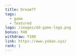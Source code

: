 ```yaml
---
title: Dream77
tags:
  - game
  - featured
logo: /images/dd-game-logo.png
bonus: ₹40
withdraw: ₹100
link: https://www.yobao.xyz/
rank: 1
---
```

